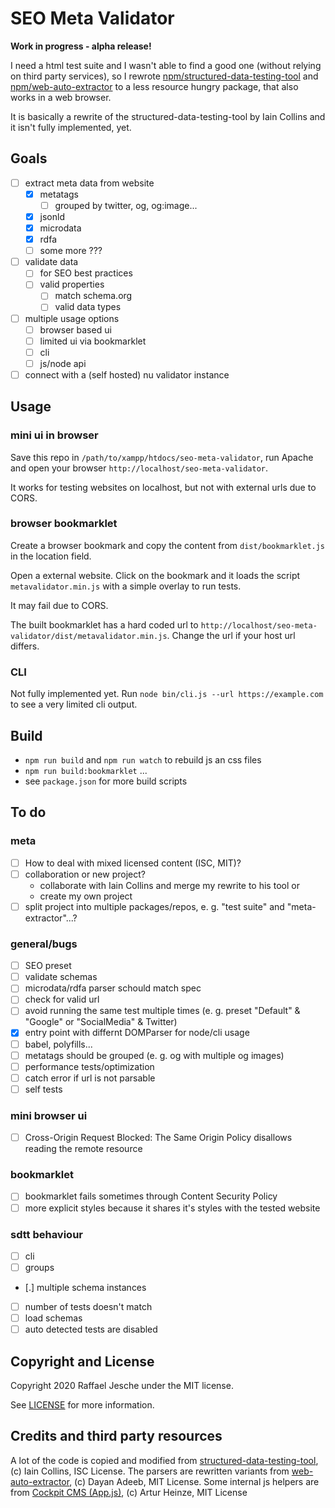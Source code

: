 # SEO Meta Validator

**Work in progress - alpha release!**

I need a html test suite and I wasn't able to find a good one (without relying on third party services), so I rewrote [npm/structured-data-testing-tool][4] and [npm/web-auto-extractor][5] to a less resource hungry package, that also works in a web browser.

It is basically a rewrite of the structured-data-testing-tool by Iain Collins and it isn't fully implemented, yet.

## Goals

* [ ] extract meta data from website
  * [x] metatags
    * [ ] grouped by twitter, og, og:image...
  * [x] jsonld
  * [x] microdata
  * [x] rdfa
  * [ ] some more ???
* [ ] validate data
  * [ ] for SEO best practices
  * [ ] valid properties
    * [ ] match schema.org
    * [ ] valid data types
* [ ] multiple usage options
  * [ ] browser based ui
  * [ ] limited ui via bookmarklet
  * [ ] cli
  * [ ] js/node api
* [ ] connect with a (self hosted) nu validator instance

## Usage

### mini ui in browser

Save this repo in `/path/to/xampp/htdocs/seo-meta-validator`, run Apache and open your browser `http://localhost/seo-meta-validator`.

It works for testing websites on localhost, but not with external urls due to CORS.

### browser bookmarklet

Create a browser bookmark and copy the content from `dist/bookmarklet.js` in the location field.

Open a external website. Click on the bookmark and it loads the script `metavalidator.min.js` with a simple overlay to run tests.

It may fail due to CORS.

The built bookmarklet has a hard coded url to `http://localhost/seo-meta-validator/dist/metavalidator.min.js`. Change the url if your host url differs.

### CLI

Not fully implemented yet. Run `node bin/cli.js --url https://example.com` to see a very limited cli output.

## Build

* `npm run build` and `npm run watch` to rebuild js an css files
* `npm run build:bookmarklet` ...
* see `package.json` for more build scripts

## To do

### meta

* [ ] How to deal with mixed licensed content (ISC, MIT)?
* [ ] collaboration or new project?
  * collaborate with Iain Collins and merge my rewrite to his tool or
  * create my own project
* [ ] split project into multiple packages/repos, e. g. "test suite" and "meta-extractor"...?

### general/bugs

* [ ] SEO preset
* [ ] validate schemas
* [ ] microdata/rdfa parser schould match spec
* [ ] check for valid url
* [ ] avoid running the same test multiple times (e. g. preset "Default" & "Google" or "SocialMedia" & Twitter)
* [x] entry point with differnt DOMParser for node/cli usage
* [ ] babel, polyfills...
* [ ] metatags should be grouped (e. g. og with multiple og images)
* [ ] performance tests/optimization
* [ ] catch error if url is not parsable
* [ ] self tests

### mini browser ui

* [ ] Cross-Origin Request Blocked: The Same Origin Policy disallows reading the remote resource

### bookmarklet

* [ ] bookmarklet fails sometimes through Content Security Policy
* [ ] more explicit styles because it shares it's styles with the tested website

### sdtt behaviour

* [ ] cli
* [ ] groups
* [.] multiple schema instances
* [ ] number of tests doesn't match
* [ ] load schemas
* [ ] auto detected tests are disabled

## Copyright and License

Copyright 2020 Raffael Jesche under the MIT license.

See [LICENSE](LICENSE) for more information.

## Credits and third party resources

A lot of the code is copied and modified from [structured-data-testing-tool][1], (c) Iain Collins, ISC License.
The parsers are rewritten variants from [web-auto-extractor][2], (c) Dayan Adeeb, MIT License.
Some internal js helpers are from [Cockpit CMS (App.js)][3], (c) Artur Heinze, MIT License

[1]: https://github.com/glitchdigital/structured-data-testing-tool
[2]: https://github.com/indix/web-auto-extractor
[3]: https://github.com/agentejo/cockpit/
[4]: https://www.npmjs.com/package/structured-data-testing-tool
[5]: https://www.npmjs.com/package/web-auto-extractor
